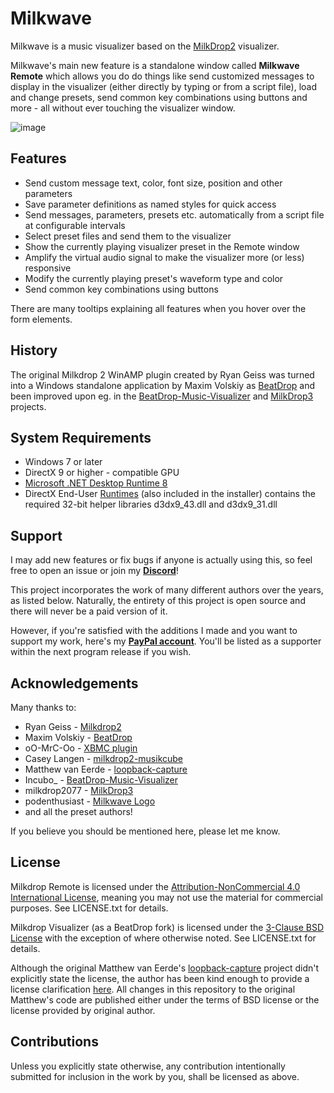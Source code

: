 # Milkwave

Milkwave is a music visualizer based on the [MilkDrop2](https://www.geisswerks.com/milkdrop/) visualizer. 

Milkwave's main new feature is a standalone window called **Milkwave Remote** which allows you do do things like send customized messages to display in the visualizer (either directly by typing or from a script file), load and change presets, send common key combinations using buttons and more - all without ever touching the visualizer window.

![image](https://github.com/user-attachments/assets/9a771f33-1ef2-4188-877f-f442aa765799)

## Features

* Send custom message text, color, font size, position and other parameters
* Save parameter definitions as named styles for quick access
* Send messages, parameters, presets etc. automatically from a script file at configurable intervals
* Select preset files and send them to the visualizer
* Show the currently playing visualizer preset in the Remote window
* Amplify the virtual audio signal to make the visualizer more (or less) responsive
* Modify the currently playing preset's waveform type and color
* Send common key combinations using buttons

There are many tooltips explaining all features when you hover over the form elements.

## History

The original Milkdrop 2 WinAMP plugin created by Ryan Geiss was turned into a Windows standalone application by Maxim Volskiy as [BeatDrop](https://github.com/mvsoft74/BeatDrop) and been improved upon eg. in the [BeatDrop-Music-Visualizer](https://github.com/OfficialIncubo/BeatDrop-Music-Visualizer) and [MilkDrop3](https://github.com/milkdrop2077/MilkDrop3) projects.

## System Requirements
* Windows 7 or later
* DirectX 9 or higher - compatible GPU
* [Microsoft .NET Desktop Runtime 8](https://dotnet.microsoft.com/en-us/download/dotnet/8.0)
* DirectX End-User [Runtimes](https://www.microsoft.com/en-us/download/details.aspx?id=8109) (also included in the installer) contains the required 32-bit helper libraries d3dx9_43.dll and d3dx9_31.dll

## Support

I may add new features or fix bugs if anyone is actually using this, so feel free to open an issue or join my [**Discord**](https://bit.ly/Ikes-Discord)! 

This project incorporates the work of many different authors over the years, as listed below. Naturally, the entirety of this project is open source and there will never be a paid version of it.

However, if you're satisfied with the additions I made and you want to support my work, here's my [**PayPal account**](https://www.paypal.com/ncp/payment/5XMP3S69PJLCU). You'll be listed as a supporter within the next program release if you wish.

## Acknowledgements

Many thanks to:

* Ryan Geiss - [Milkdrop2](https://www.geisswerks.com/milkdrop/)
* Maxim Volskiy - [BeatDrop](https://github.com/mvsoft74/BeatDrop)
* oO-MrC-Oo - [XBMC plugin](https://github.com/oO-MrC-Oo/Milkdrop2-XBMC)
* Casey Langen - [milkdrop2-musikcube](https://github.com/clangen/milkdrop2-musikcube)
* Matthew van Eerde - [loopback-capture](https://github.com/mvaneerde/blog)
* Incubo_ - [BeatDrop-Music-Visualizer](https://github.com/OfficialIncubo/BeatDrop-Music-Visualizer)
* milkdrop2077 - [MilkDrop3](https://github.com/milkdrop2077/MilkDrop3)
* podenthusiast - [Milkwave Logo](https://www.freepik.com/author/podenthusiast/icons)
* and all the preset authors!

If you believe you should be mentioned here, please let me know.

## License

[license]: #license

Milkdrop Remote is licensed under the [Attribution-NonCommercial 4.0 International License](https://creativecommons.org/licenses/by-nc/4.0/), meaning you may not use the material for commercial purposes. See LICENSE.txt for details.

Milkdrop Visualizer (as a BeatDrop fork) is licensed under the [3-Clause BSD License](https://opensource.org/licenses/BSD-3-Clause) with the exception of where otherwise noted. See LICENSE.txt for details.

Although the original Matthew van Eerde's [loopback-capture](https://github.com/mvaneerde/blog) project didn't explicitly state the license, the author has been kind enough to provide a license clarification [here](
https://blogs.msdn.microsoft.com/matthew_van_eerde/2014/11/05/draining-the-wasapi-capture-buffer-fully/). All changes in this repository to the original Matthew's code are published either under the terms of BSD license or the license provided by original author.

## Contributions

Unless you explicitly state otherwise, any contribution intentionally submitted for inclusion in the work by you, shall be licensed as above.

